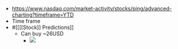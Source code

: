 - https://www.nasdaq.com/market-activity/stocks/ping/advanced-charting?timeframe=YTD
- Time frame
- #[[[[Stock]] Predictions]]
    - Can buy ~26USD
        - ![](https://firebasestorage.googleapis.com/v0/b/firescript-577a2.appspot.com/o/imgs%2Fapp%2FIndieHacker%2FKD37BSYtiH.png?alt=media&token=f5e4596f-9233-49c9-9cfb-ef2a4b97c48f)
